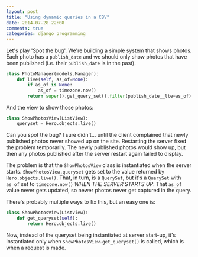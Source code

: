 ```yaml
---
layout: post
title: "Using dynamic queries in a CBV"
date: 2014-07-28 22:08
comments: true
categories: django programming
---
```


Let's play 'Spot the bug'. We're building a simple system that shows photos. Each photo has a
`publish_date` and we should only show photos that have been published (i.e. their `publish_date` is
in the past).

``` python models.py
class PhotoManager(models.Manager):
    def live(self, as_of=None):
        if as_of is None:
            as_of = timezone.now()
        return super().get_query_set().filter(publish_date__lte=as_of)
```

And the view to show those photos:

``` python views.py
class ShowPhotosView(ListView):
    queryset = Hero.objects.live()
```

Can you spot the bug? I sure didn't... until the client complained that newly published photos never
showed up on the site. Restarting the server fixed the problem temporarily. The newly published
photos would show up, but then any photos published after the server restart again failed to
display.

The problem is that the `ShowPhotosView` class is instantiated when the server starts.
`ShowPhotosView.queryset` gets set to the value returned by `Hero.objects.live()`. That, in turn, is a
`QuerySet`, but it's a `QuerySet` with `as_of` set to `timezone.now()` *WHEN THE SERVER STARTS UP*. That
`as_of` value never gets updated, so newer photos never get captured in the query.

There's probably multiple ways to fix this, but an easy one is:

``` python views.py
class ShowPhotosView(ListView):
    def get_queryset(self):
        return Hero.objects.live()
```

Now, instead of the queryset being instantiated at server start-up, it's instantiated only when
`ShowPhotosView.get_queryset()` is called, which is when a request is made.
